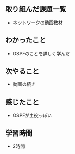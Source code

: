 ## 取り組んだ課題一覧
- ネットワークの動画教材

## わかったこと
- OSPFのことを詳しく学んだ

## 次やること
- 動画の続き

## 感じたこと
- OSPFが主役っぽい

## 学習時間
- 2時間